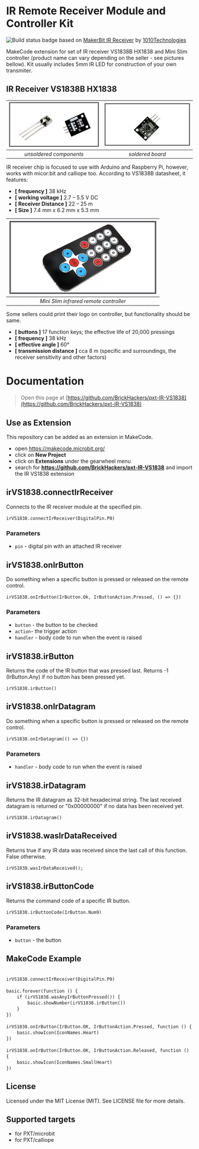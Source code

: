 # IR Remote Receiver Module and Controller Kit
![Build status badge](https://github.com/BrickHackers/pxt-IR-VS1838/workflows/MakeCode/badge.svg)
based on [MakerBit IR Receiver](https://github.com/1010Technologies/pxt-makerbit-ir-receiver) by [1010Technologies](https://github.com/1010Technologies)

MakeCode extension for set of IR receiver VS1838B HX1838 and Mini Slim controller (product name can vary depending on the seller - see pictures bellow).
Kit usually includes 5mm IR LED for construction of your own transmiter.

## IR Receiver VS1838B HX1838

| ![IR Receiver VS1838B HX1838](https://github.com/BrickHackers/pxt-IR-VS1838/raw/master/irReceiverUnsoldered.png "IR receiver (unsoldered version)") | ![IR Receiver VS1838B HX1838](https://github.com/BrickHackers/pxt-IR-VS1838/raw/master/irReceiverSoldered.png "IR receiver (soldered version)") |
| :-------------------------------------------------------------------------------------------------------------------------------------------------: | :---------------------------------------------------------------------------------------------------------------------------------------------: | 
|                                                        _unsoldered components_                                                                      |                                                                    _soldered board_                                                             |
IR receiver chip is focused to use with Arduino and Raspberry Pi, however, works with micor:bit and calliope too.
According to VS1838B datasheet, it features:
* **[ frequency ]**  38 kHz
* **[ working voltage ]**  2.7 – 5.5 V DC
* **[ Receiver Distance ]** 22 – 25 m
* **[ Size ]** 7.4 mm x 6.2 mm x 5.3 mm


| ![IR Controller](https://github.com/BrickHackers/pxt-IR-VS1838/raw/master/irCotnroller.png "IR controller") |
| :---------------------------------------------------------------------------------------------------------: |
| _Mini Slim infrared remote controller_                                                                      |

Some sellers could print their logo on controller, but functionality should be same. 
* **[ buttons ]** 17 function keys; the effective life of 20,000 pressings
* **[ frequency ]** 38 kHz
* **[ effective angle ]** 60°
* **[ transmission distance ]** cca 8 m (specific and surroundings, the receiver sensitivity and other factors)

# Documentation
> Open this page at [https://github.com/BrickHackers/pxt-IR-VS1838](https://github.com/BrickHackers/pxt-IR-VS1838)

## Use as Extension
This repository can be added as an extension in MakeCode.
* open https://makecode.microbit.org/
* click on **New Project**
* click on **Extensions** under the gearwheel menu
* search for **https://github.com/BrickHackers/pxt-IR-VS1838** and import the IR VS1838 extension


## irVS1838.connectIrReceiver

Connects to the IR receiver module at the specified pin.

```sig
irVS1838.connectIrReceiver(DigitalPin.P0)
```

### Parameters

- `pin` - digital pin with an attached IR receiver

## irVS1838.onIrButton

Do something when a specific button is pressed or released on the remote control.

```sig
irVS1838.onIrButton(IrButton.Ok, IrButtonAction.Pressed, () => {})
```

### Parameters

- `button` - the button to be checked
- `action`- the trigger action
- `handler` - body code to run when the event is raised

## irVS1838.irButton

Returns the code of the IR button that was pressed last. Returns -1 (IrButton.Any) if no button has been pressed yet.

```sig
irVS1838.irButton()
```

## irVS1838.onIrDatagram

Do something when a specific button is pressed or released on the remote control.

```sig
irVS1838.onIrDatagram(() => {})
```

### Parameters

- `handler` - body code to run when the event is raised

## irVS1838.irDatagram

Returns the IR datagram as 32-bit hexadecimal string. The last received datagram is returned or "0x00000000" if no data has been received yet.

```sig
irVS1838.irDatagram()
```

## irVS1838.wasIrDataReceived

Returns true if any IR data was received since the last call of this function. False otherwise.

```sig
irVS1838.wasIrDataReceived();
```

## irVS1838.irButtonCode

Returns the command code of a specific IR button.

```sig
irVS1838.irButtonCode(IrButton.Num9)
```

### Parameters

- `button` - the button

## MakeCode Example

```blocks

irVS1838.connectIrReceiver(DigitalPin.P0)

basic.forever(function () {
    if (irVS1838.wasAnyIrButtonPressed()) {
        basic.showNumber(irVS1838.irButton())
    }
})

irVS1838.onIrButton(IrButton.OK, IrButtonAction.Pressed, function () {
    basic.showIcon(IconNames.Heart)
})

irVS1838.onIrButton(IrButton.OK, IrButtonAction.Released, function () {
    basic.showIcon(IconNames.SmallHeart)
})

```

## License

Licensed under the MIT License (MIT). See LICENSE file for more details.

## Supported targets

- for PXT/microbit
- for PXT/calliope

